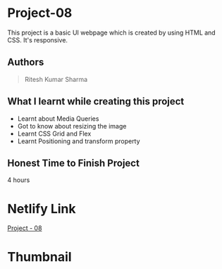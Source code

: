 
# Project-08

This project is a basic UI webpage which is created by using HTML and CSS. It's responsive.





## Authors

 >Ritesh Kumar Sharma


## What I learnt while creating this project

- Learnt about Media Queries
- Got to know about resizing the image
- Learnt CSS Grid and Flex
- Learnt Positioning and transform property



## Honest Time to Finish Project

4 hours



# Netlify Link

[Project - 08](https://project-08-rk.netlify.app/)

# Thumbnail

